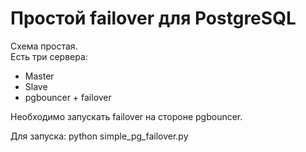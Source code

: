 # Простой failover для PostgreSQL
Схема простая.  
Есть три сервера:  
* Master
* Slave
* pgbouncer + failover 

Необходимо запускать failover на стороне pgbouncer.

Для запуска:
python simple_pg_failover.py


